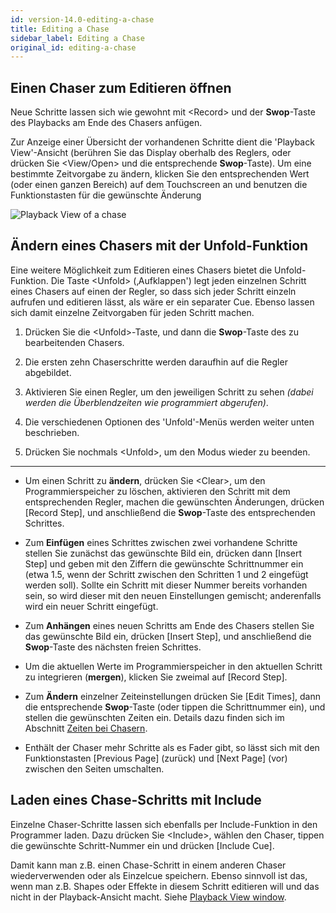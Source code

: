 ```yaml
---
id: version-14.0-editing-a-chase
title: Editing a Chase
sidebar_label: Editing a Chase
original_id: editing-a-chase
---
```


Einen Chaser zum Editieren öffnen
---------------------------------

Neue Schritte lassen sich wie gewohnt mit \<Record\> und der
**Swop**-Taste des Playbacks am Ende des Chasers anfügen.

Zur Anzeige einer Übersicht der vorhandenen Schritte dient die 'Playback
View'-Ansicht (berühren Sie das Display oberhalb des Reglers, oder
drücken Sie \<View/Open\> und die entsprechende
**Swop**-Taste). Um eine bestimmte Zeitvorgabe zu ändern, klicken Sie
den entsprechenden Wert (oder einen ganzen Bereich) auf dem Touchscreen
an und benutzen die Funktionstasten für die gewünschte Änderung

![Playback View of a chase](/docs/images/Playback-View-for-chase.png)

Ändern eines Chasers mit der Unfold-Funktion
--------------------------------------------

Eine weitere Möglichkeit zum Editieren eines Chasers bietet die
Unfold-Funktion. Die Taste \<Unfold\> (‚Aufklappen') legt jeden
einzelnen Schritt eines Chasers auf einen der Regler, so dass sich jeder
Schritt einzeln aufrufen und editieren lässt, als wäre er ein separater
Cue. Ebenso lassen sich damit einzelne Zeitvorgaben für jeden Schritt
machen.

1. Drücken Sie die \<Unfold\>-Taste, und dann die **Swop**-Taste des zu
bearbeitenden Chasers.

2. Die ersten zehn Chaserschritte werden daraufhin auf die Regler
abgebildet.

3. Aktivieren Sie einen Regler, um den jeweiligen Schritt zu sehen
*(dabei werden die Überblendzeiten wie programmiert abgerufen)*.

4. Die verschiedenen Optionen des 'Unfold'-Menüs werden weiter unten
beschrieben.

5. Drücken Sie nochmals \<Unfold\>, um den Modus wieder zu beenden.

---

-   Um einen Schritt zu **ändern**, drücken Sie \<Clear\>, um den
    Programmierspeicher zu löschen, aktivieren den Schritt mit dem
    entsprechenden Regler, machen die gewünschten Änderungen, drücken
    \[Record Step\], und anschließend die **Swop**-Taste des
    entsprechenden Schrittes.

-   Zum **Einfügen** eines Schrittes zwischen zwei vorhandene Schritte
    stellen Sie zunächst das gewünschte Bild ein, drücken dann \[Insert
    Step\] und geben mit den Ziffern die gewünschte Schrittnummer ein
    (etwa 1.5, wenn der Schritt zwischen den Schritten 1 und 2 eingefügt
    werden soll). Sollte ein Schritt mit dieser Nummer bereits vorhanden
    sein, so wird dieser mit den neuen Einstellungen gemischt;
    anderenfalls wird ein neuer Schritt eingefügt.

-   Zum **Anhängen** eines neuen Schritts am Ende des Chasers stellen Sie
    das gewünschte Bild ein, drücken \[Insert Step\], und anschließend
    die **Swop**-Taste des nächsten freien Schrittes.

-   Um die aktuellen Werte im Programmierspeicher in den aktuellen
    Schritt zu integrieren (**mergen**), klicken Sie zweimal auf \[Record
    Step\].

-   Zum **Ändern** einzelner Zeiteinstellungen drücken Sie \[Edit Times\],
    dann die entsprechende **Swop**-Taste (oder tippen die Schrittnummer
    ein), und stellen die gewünschten Zeiten ein. Details dazu finden
    sich im Abschnitt [Zeiten bei Chasern](chase-timing.md).

-   Enthält der Chaser mehr Schritte als es Fader gibt, so lässt sich
    mit den Funktionstasten \[Previous Page\] (zurück) und \[Next Page\]
    (vor) zwischen den Seiten umschalten.

Laden eines Chase-Schritts mit Include
--------------------------------------

Einzelne Chaser-Schritte lassen sich ebenfalls per Include-Funktion in
den Programmer laden. Dazu drücken Sie \<Include\>, wählen den Chaser,
tippen die gewünschte Schritt-Nummer ein und drücken \[Include Cue\].

Damit kann man z.B. einen Chase-Schritt in einem anderen Chaser
wiederverwenden oder als Einzelcue speichern. Ebenso sinnvoll ist das,
wenn man z.B. Shapes oder Effekte in diesem Schritt editieren will und
das nicht in der Playback-Ansicht macht. Siehe 
[Playback View window](#einen-chaser-zum-editieren-öffnen).